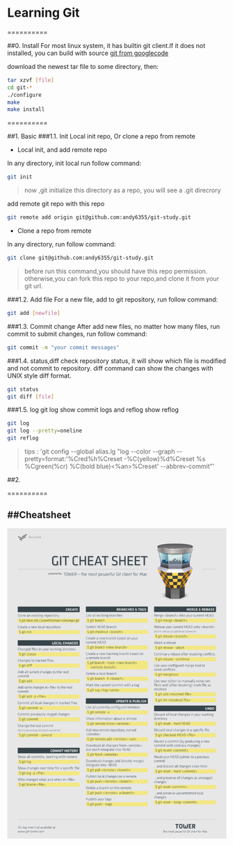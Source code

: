 Learning Git 
==========

==========

##0. Install
For most linux system, it has builtin git client.If it does not installed, you can build with source
[git from googlecode](https://code.google.com/p/git-core/downloads/list)

download the newest tar file to some directory, then:
```bash
tar xzvf [file]
cd git-* 
./configure
make
make install
```


==========

##1. Basic
###1.1. Init
Local init repo, Or clone a repo from remote<br>
* Local init, and add remote repo<br>

In any directory, init local run follow command:
```Bash
git init
```
>now ,git initialize this directory as a repo, you will see a .git direcrory<br>

add remote git repo with this repo
```bash
git remote add origin git@github.com:andy6355/git-study.git
```

* Clone a repo from remote<br>

In any directory, run follow command:
```Bash
git clone git@github.com:andy6355/git-study.git
```
>before run this command,you should have this repo permission.
>otherwise,you can fork this repo to your repo,and clone it from your git url.


###1.2. Add file
For a new file, add to git repository, run follow command:
```Bash
git add [newfile]
```

###1.3. Commit change
After add new files, no matter how many files, run commit to submit changes, run follow command:
```Bash
git commit -m "your commit messages"
```

###1.4. status,diff
check repository status, it will show which file is modified and not commit to repository. diff command can show the changes with UNIX style diff format.
```Bash
git status
git diff [file]
```   

###1.5. log
git log show commit logs and reflog show reflog
```bash
git log 
git log --pretty=oneline
git reflog
```
> tips : 'git config --global alias.lg \"log --color --graph --pretty=format:\'%Cred%h%Creset -%C(yellow)%d%Creset %s %Cgreen(%cr) %C(bold blue)<%an>%Creset\' --abbrev-commit\"'

##2.  
 
==========

##Cheatsheet
---------
![](https://github.com/andy6355/git-study/blob/master/static/cheat-sheet-large01.png "come from : http://www.git-tower.com/blog/assets/2013-05-22-git-cheat-sheet/cheat-sheet-large01.png")


